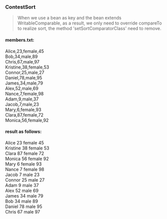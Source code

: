 ### ContestSort

> When we use a bean as key and the bean extends WritableComparable, as a result, we only need to override compareTo to realize sort, the method 'setSortComparatorClass' need to remove. 

#### members.txt:
Alice,23,female,45<br/>
Bob,34,male,89<br/>
Chris,67,male,97<br/>
Kristine,38,female,53<br/>
Connor,25,male,27<br/>
Daniel,78,male,95<br/>
James,34,male,79<br/>
Alex,52,male,69<br/>
Nance,7,female,98<br/>
Adam,9,male,37<br/>
Jacob,7,male,23<br/>
Mary,6,female,93<br/>
Clara,87,female,72<br/>
Monica,56,female,92<br/>

#### result as follows:
Alice		23	female	45<br/>
Kristine	38	female	53<br/>
Clara		87	female	72<br/>
Monica		56	female	92<br/>
Mary		6	female	93<br/>
Nance		7	female	98<br/>
Jacob		7	male	23<br/>
Connor		25	male	27<br/>
Adam		9	male	37<br/>
Alex		52	male	69<br/>
James		34	male	79<br/>
Bob		    34	male	89<br/>
Daniel		78	male	95<br/>
Chris		67	male	97<br/>
